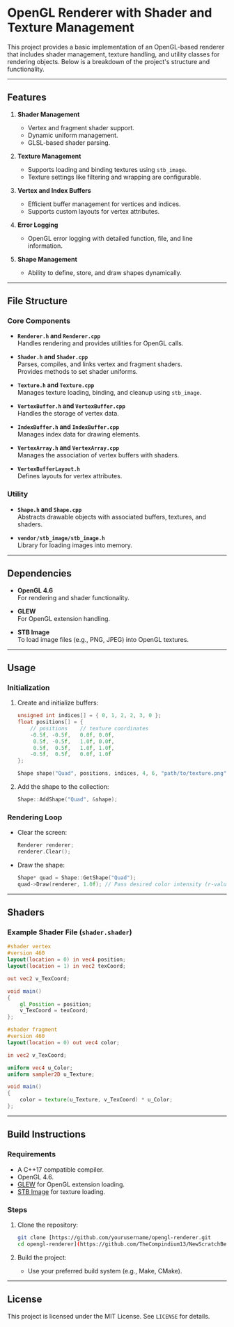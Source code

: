 # OpenGL Renderer with Shader and Texture Management

This project provides a basic implementation of an OpenGL-based renderer that includes shader management, texture handling, and utility classes for rendering objects. Below is a breakdown of the project's structure and functionality.

---

## **Features**

1. **Shader Management**  
   - Vertex and fragment shader support.
   - Dynamic uniform management.
   - GLSL-based shader parsing.

2. **Texture Management**  
   - Supports loading and binding textures using `stb_image`.
   - Texture settings like filtering and wrapping are configurable.

3. **Vertex and Index Buffers**  
   - Efficient buffer management for vertices and indices.
   - Supports custom layouts for vertex attributes.

4. **Error Logging**  
   - OpenGL error logging with detailed function, file, and line information.

5. **Shape Management**  
   - Ability to define, store, and draw shapes dynamically.

---

## **File Structure**

### **Core Components**
- **`Renderer.h` and `Renderer.cpp`**  
  Handles rendering and provides utilities for OpenGL calls.

- **`Shader.h` and `Shader.cpp`**  
  Parses, compiles, and links vertex and fragment shaders.  
  Provides methods to set shader uniforms.

- **`Texture.h` and `Texture.cpp`**  
  Manages texture loading, binding, and cleanup using `stb_image`.

- **`VertexBuffer.h` and `VertexBuffer.cpp`**  
  Handles the storage of vertex data.

- **`IndexBuffer.h` and `IndexBuffer.cpp`**  
  Manages index data for drawing elements.

- **`VertexArray.h` and `VertexArray.cpp`**  
  Manages the association of vertex buffers with shaders.

- **`VertexBufferLayout.h`**  
  Defines layouts for vertex attributes.

### **Utility**
- **`Shape.h` and `Shape.cpp`**  
  Abstracts drawable objects with associated buffers, textures, and shaders.

- **`vendor/stb_image/stb_image.h`**  
  Library for loading images into memory.

---

## **Dependencies**

- **OpenGL 4.6**  
  For rendering and shader functionality.

- **GLEW**  
  For OpenGL extension handling.

- **STB Image**  
  To load image files (e.g., PNG, JPEG) into OpenGL textures.

---

## **Usage**

### **Initialization**

1. Create and initialize buffers:
   ```cpp
   unsigned int indices[] = { 0, 1, 2, 2, 3, 0 };
   float positions[] = {
       // positions    // texture coordinates
       -0.5f, -0.5f,   0.0f, 0.0f,
        0.5f, -0.5f,   1.0f, 0.0f,
        0.5f,  0.5f,   1.0f, 1.0f,
       -0.5f,  0.5f,   0.0f, 1.0f
   };

   Shape shape("Quad", positions, indices, 4, 6, "path/to/texture.png", "path/to/shader.shader");
   ```

2. Add the shape to the collection:
   ```cpp
   Shape::AddShape("Quad", &shape);
   ```

### **Rendering Loop**

- Clear the screen:
   ```cpp
   Renderer renderer;
   renderer.Clear();
   ```

- Draw the shape:
   ```cpp
   Shape* quad = Shape::GetShape("Quad");
   quad->Draw(renderer, 1.0f); // Pass desired color intensity (r-value)
   ```

---

## **Shaders**

### Example Shader File (`shader.shader`)

```glsl
#shader vertex
#version 460
layout(location = 0) in vec4 position;
layout(location = 1) in vec2 texCoord;

out vec2 v_TexCoord;

void main()
{
    gl_Position = position;
    v_TexCoord = texCoord;
};

#shader fragment
#version 460
layout(location = 0) out vec4 color;

in vec2 v_TexCoord;

uniform vec4 u_Color;
uniform sampler2D u_Texture;

void main()
{
    color = texture(u_Texture, v_TexCoord) * u_Color;
};
```

---

## **Build Instructions**

### **Requirements**
- A C++17 compatible compiler.
- OpenGL 4.6.
- [GLEW](http://glew.sourceforge.net/) for OpenGL extension loading.
- [STB Image](https://github.com/nothings/stb) for texture loading.

### **Steps**
1. Clone the repository:
   ```bash
   git clone [https://github.com/yourusername/opengl-renderer.git
   cd opengl-renderer](https://github.com/TheCompindium13/NewScratchBetterScrach)
   ```

2. Build the project:
   - Use your preferred build system (e.g., Make, CMake).

---

## **License**

This project is licensed under the MIT License. See `LICENSE` for details.
